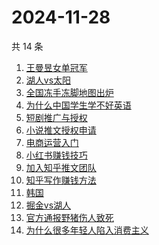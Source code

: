 # 2024-11-28

共 14 条

<!-- BEGIN ZHIHUSEARCH -->
<!-- 最后更新时间 Thu Nov 28 2024 22:13:21 GMT+0800 (China Standard Time) -->
1. [王曼昱女单冠军](https://www.zhihu.com/search?q=王曼昱女单冠军)
1. [湖人vs太阳](https://www.zhihu.com/search?q=湖人vs太阳)
1. [全国冻手冻脚地图出炉](https://www.zhihu.com/search?q=全国冻手冻脚地图出炉)
1. [为什么中国学生学不好英语](https://www.zhihu.com/search?q=为什么中国学生学不好英语)
1. [短剧推广与授权](https://www.zhihu.com/search?q=短剧推广与授权)
1. [小说推文授权申请](https://www.zhihu.com/search?q=小说推文授权申请)
1. [电商运营入门](https://www.zhihu.com/search?q=电商运营入门)
1. [小红书赚钱技巧](https://www.zhihu.com/search?q=小红书赚钱技巧)
1. [加入知乎推文团队](https://www.zhihu.com/search?q=加入知乎推文团队)
1. [知乎写作赚钱方法](https://www.zhihu.com/search?q=知乎写作赚钱方法)
1. [韩国](https://www.zhihu.com/search?q=韩国)
1. [掘金vs湖人](https://www.zhihu.com/search?q=掘金vs湖人)
1. [官方通报野猪伤人致死](https://www.zhihu.com/search?q=官方通报野猪伤人致死)
1. [为什么很多年轻人陷入消费主义](https://www.zhihu.com/search?q=为什么很多年轻人陷入消费主义)
<!-- END ZHIHUSEARCH -->
